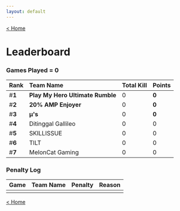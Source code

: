 ```yaml
---
layout: default
---
```


[< Home](https://kanziebub.github.io/SurvivalProtocol/)


# **Leaderboard**

### Games Played = 0

|  Rank  | Team Name             | Total Kill | **Points** |
|:-------|:----------------------|:-----------|:-----------|
| #**1** | **Play My Hero Ultimate Rumble** | 0 | **0** | 
| #**2** | **20% AMP Enjoyer** | 0 | **0** | 
| #**3** | **µ's** | 0 | **0** | 
| #**4** | Ditinggal Gallileo | 0 | 0 | 
| #**5** | SKILLISSUE | 0 | 0 | 
| #**6** | TILT | 0 | 0 | 
| #**7** | MelonCat Gaming | 0 | 0 | 

### Penalty Log

|  Game  | Team Name | Penalty | Reason                |
|:-------|:----------|:--------|:----------------------|
|        |           |         |                       | 
 
 

[< Home](https://kanziebub.github.io/SurvivalProtocol/)
    